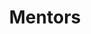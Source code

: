 ---
title: "Mentors"
meta_title: "Mentors - ENGREENVN"
description: "Connect with experienced mentors and take your project to the next level. Get guidance, support, and valuable insights on our mentor project website."
image: "/assets/action.jpg"
mentors:
    - image: "/assets/teams/meden.jpg"
      info: "<b>Dr. Meden F. Isaac-Lam</b>, Professor of Chemistry, College of Engineering and Sciences, Purdue University Northwest (IN, USA), a Ph. D. in Chemistry at the University of California, Davis. She has  a post-doctoral experience at the School of Pharmacy, University of California, San Francisco. Later, Dr. Meden Isaac-Lam taught undergraduate and graduate students at San Francisco State University Department of Chemistry. Currently, she is an Professor of Chemistry at the College of Engineering and Sciences, Purdue University Northwest. Dr. Isaac-Lam received a Fulbright Scholar Award for the AY 2022-2023."

    - image: "/assets/teams/nhon-dang.jpg"
      info: "<b>Dr. Nhon DANG</b>, currently Dean of the School of Languages, Tan Tao University,earned his Ph.D. in Linguistics from the University of Social Sciences and Humanities, Vietnam National University in HCMC. He is an experienced lecturer of English with ongoing research-driven professional development. Dr. Nhon previously received a Fulbright scholarship to pursue a Master’s degree in TESOL at Minnesota State University. While completing his Master’s, he was one of several Fulbright students in Southeast Asia to be awarded a grant for educational purposes. In 2023, he led a team that won the US Department of State-sponsored AEIF with their innovative TESOL Unconference project. Dr. Nhon is also a Committee member of HCMC TESOL."
    
    - image: "/assets/teams/quang_ta.png"
      info: "<b>Dr. Quang Ta Van</b>, completed his PhD in Marine Biochemistry laboratory at Pukyong National University, Busan, Republic of Korea. His research focused on Cancer, Molecular pharmacology, Neurology, and Natural products. He has cooperated with members of the Pharmacology lab-Sungkyunkwan University, the Korean Food Research Institute, and the Marine Biochemistry lab- at Pukyong National University (Korea) and published many scientific papers in international journals such as American Journal of Physiology-Lung Cellular and Molecular Physiology, European Journal of Pharmaceutical Sciences, Marine Biotechnology, Life Sciences, Cellular Immunology, and ect… He is currently focusing on research on cancer and natural products that could contribute to improving human health."

    - image: "/assets/teams/nguyen-dien.jpg"
      info: "<b>Dr. Nguyen Thanh Dien</b>, Head of Science Office, holds a Doctorate in Environmental Engineering from Kyoto University, sponsored by the Japanese Government (Monbukagakusho: MEXT) Scholarship. His dissertation focused on the atmospheric behaviors and control measures of persistent organic pollutants. Currently, Dr. Dien's research interests are centered on mitigating air pollution from biomass waste and converting it into value-added products. He has published several papers in top-tier journals in the field of environmental sciences and has served as the managing editor of TTU Review, as well as a referee for numerous international journals such as Environmental Pollution (Elsevier) and Journal of Material Cycles and Waste Management (Springer)."

    - image: "/assets/teams/nguyen-trung.jpg"
      info: "<b>Dr. Nguyen Vu Hieu Trung</b>, career spans significant roles, including senior positions in casino management and surveillance with Marina Bay Sands Singapore, where he honed his expertise in operational security, risk management and customer services. At Tân Tạo University, he is dedicated to fostering a practical and innovative learning environment, preparing students to become successful entrepreneurs and ethical leaders in the business world. Dr. Nguyen actively engages in mentoring, emphasizing real-world applications and critical thinking in business education."
---
